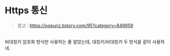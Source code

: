 # Https 통신
> 참고 : https://ooeunz.tistory.com/95?category=849959 <br>
<br>
비대칭키 암호화 방식만 사용하는 줄 알았는데,   
대칭키/비대칭키 두 방식을 같이 사용하네.   
<br>
